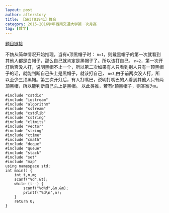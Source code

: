 ```yaml
---
layout: post
author: afterstory
title: 【SWJTU1941】舞会
category: 2015-2016学年西南交通大学第一次月赛
tag: [数学] 
---
```

[题目链接](http://acm.swjtu.edu.cn/JudgeOnline/showproblem?problem_id=1941)


不妨从简单情况开始推理，当有`n`顶黑帽子时：
`n=1`，则戴黑帽子的第一次就看到其他人都是白帽子，那么自己就肯定是黑帽子了。所以该打自己。
`n=2`，第一次开灯后否没人打，说明黑帽不止一个，所以第二次如果有人只看到别人只有一顶黑帽子的话，就能判断自己头上是黑帽子，就该打自己，
`n=3`,由于前两次没人打，所以至少三顶黑帽。第三次开灯后，有人打嘴巴，说明打嘴巴的人看到其他人只有两顶黑帽，所以能判断自己头上是黑帽。
以此类推，若有`n`顶黑帽子，则答案为`n`。


<div>
<code><pre>
#include "cstdio"
#include "iostream"
#include "algorithm"
#include "sstream"
#include "cstdlib"
#include "cstring"
#include "climits"
#include "vector"
#include "string"
#include "ctime"
#include "cmath"
#include "deque"
#include "queue"
#include "stack"
#include "set"
#include "map"
using namespace std;
int main() {
    int t,n,m;
    scanf("%d",&t);
    while (t--) {
        scanf("%d%d",&n,&m);
        printf("%d\n",n);
    }
	return 0;
}
</pre></code>
</div>